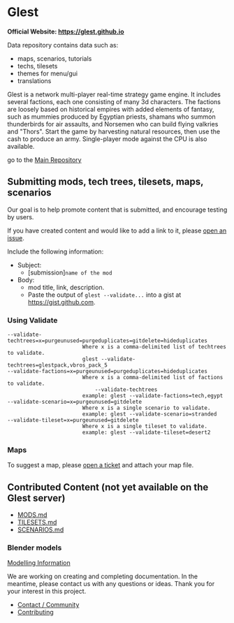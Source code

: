 # Glest

**Official Website: https://glest.github.io**

Data repository contains data such as:
- maps, scenarios, tutorials
- techs, tilesets
- themes for menu/gui
- translations

Glest is a network multi-player real-time strategy game engine.
It includes several factions,
each one consisting of many 3d characters. The factions are loosely
based on historical empires with added elements of fantasy, such as
mummies produced by Egyptian priests, shamans who summon
thunderbirds for air assaults, and Norsemen who can build flying
valkries and "Thors". Start the game by harvesting natural resources,
then use the cash to produce an army. Single-player mode against the
CPU is also available.

go to the [Main Repository](https://github.com/Glest/glest-source)

## Submitting mods, tech trees, tilesets, maps, scenarios

Our goal is to help promote content that is submitted, and encourage
testing by users.

If you have created content and would like to add a link to it, please
[open an issue](https://github.com/Glest/glest-data/issues).

Include the following information:

* Subject:
  * [submission]`name of the mod`
* Body:
  * mod title, link, description.
  * Paste the output of `glest --validate...` into a gist at
          https://gist.github.com.


### Using Validate

```
--validate-techtrees=x=purgeunused=purgeduplicates=gitdelete=hideduplicates
                     	Where x is a comma-delimited list of techtrees to validate.
                     	glest --validate-techtrees=glestpack,vbros_pack_5
--validate-factions=x=purgeunused=purgeduplicates=hideduplicates
                     	Where x is a comma-delimited list of factions to validate.
                     	    --validate-techtrees
                     	example: glest --validate-factions=tech,egypt
--validate-scenario=x=purgeunused=gitdelete
                     	Where x is a single scenario to validate.
                     	example: glest --validate-scenario=stranded
--validate-tileset=x=purgeunused=gitdelete
                     	Where x is a single tileset to validate.
                     	example: glest --validate-tileset=desert2
```

### Maps

To suggest a map, please [open a ticket](https://github.com/Glest/glest-data/issues) and attach your map file.

## Contributed Content (not yet available on the Glest server)

* [MODS.md](https://github.com/Glest/glest-data/blob/develop/MODS.md)
* [TILESETS.md](https://github.com/Glest/glest-data/blob/develop/TILESETS.md)
* [SCENARIOS.md](https://github.com/Glest/glest-data/blob/develop/SCENARIOS.md)

### Blender models

[Modelling Information](https://glest.github.io/docs/modelling/)

We are working on creating and completing documentation. In the
meantime, please contact us with any questions or ideas. Thank you for
your interest in this project.

* [Contact / Community](https://github.com/Glest/glest-source#contact)
* [Contributing](https://github.com/Glest/glest-source/blob/develop/CONTRIBUTING.md)
